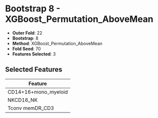 # Bootstrap 8 - XGBoost_Permutation_AboveMean

- **Outer Fold**: 22
- **Bootstrap**: 8
- **Method**: XGBoost_Permutation_AboveMean
- **Fold Seed**: 70
- **Features Selected**: 3

## Selected Features

| Feature |
|---------|
| CD14+16+mono_myeloid |
| NKCD16_NK |
| Tconv memDR_CD3 |
